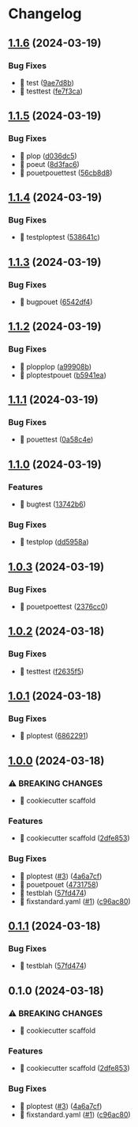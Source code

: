 # Changelog

## [1.1.6](https://github.com/Foxon-Consulting/fastapi_test/compare/fastapi_test-1.1.5...fastapi_test-1.1.6) (2024-03-19)


### Bug Fixes

* :bug: test ([9ae7d8b](https://github.com/Foxon-Consulting/fastapi_test/commit/9ae7d8b6dbaecd401fac6c600a42085795afd7be))
* :bug: testtest ([fe7f3ca](https://github.com/Foxon-Consulting/fastapi_test/commit/fe7f3ca8c8c9a6ae1d64fc9dd8daabc2976d8502))

## [1.1.5](https://github.com/Foxon-Consulting/fastapi_test/compare/fastapi_test-1.1.4...fastapi_test-1.1.5) (2024-03-19)


### Bug Fixes

* :bug: plop ([d036dc5](https://github.com/Foxon-Consulting/fastapi_test/commit/d036dc5671e072c7f77c0748de2f3c2afd7cca3d))
* :bug: poeut ([8d3fac6](https://github.com/Foxon-Consulting/fastapi_test/commit/8d3fac640bf7ad0ea451635e13f4f251261f5ac8))
* :bug: pouetpouettest ([56cb8d8](https://github.com/Foxon-Consulting/fastapi_test/commit/56cb8d82824cd3564a5592d3d05465c9b7aa4b39))

## [1.1.4](https://github.com/Foxon-Consulting/fastapi_test/compare/fastapi_test-1.1.3...fastapi_test-1.1.4) (2024-03-19)


### Bug Fixes

* :bug: testploptest ([538641c](https://github.com/Foxon-Consulting/fastapi_test/commit/538641cee7f312bbd686bc06fbb35ddad5bbc6c5))

## [1.1.3](https://github.com/Foxon-Consulting/fastapi_test/compare/fastapi_test-1.1.2...fastapi_test-1.1.3) (2024-03-19)


### Bug Fixes

* :bug: bugpouet ([6542df4](https://github.com/Foxon-Consulting/fastapi_test/commit/6542df40ad9bcdea8b3e1efd2e0c6f9040f65101))

## [1.1.2](https://github.com/Foxon-Consulting/fastapi_test/compare/fastapi_test-1.1.1...fastapi_test-1.1.2) (2024-03-19)


### Bug Fixes

* :bug: plopplop ([a99908b](https://github.com/Foxon-Consulting/fastapi_test/commit/a99908be6b15b24006f56c35cfa6a5750db3e253))
* :bug: ploptestpouet ([b5941ea](https://github.com/Foxon-Consulting/fastapi_test/commit/b5941eab39076033f0b18f6ff17b32b258e3feed))

## [1.1.1](https://github.com/Foxon-Consulting/fastapi_test/compare/fastapi_test-1.1.0...fastapi_test-1.1.1) (2024-03-19)


### Bug Fixes

* :bug: pouettest ([0a58c4e](https://github.com/Foxon-Consulting/fastapi_test/commit/0a58c4e35ee6d4a215d29eddcdd567be38671d9a))

## [1.1.0](https://github.com/Foxon-Consulting/fastapi_test/compare/fastapi_test-1.0.3...fastapi_test-1.1.0) (2024-03-19)


### Features

* :bug: bugtest ([13742b6](https://github.com/Foxon-Consulting/fastapi_test/commit/13742b65f95adb4bddd79dd4ea307c6b37f420ad))


### Bug Fixes

* :bug: testplop ([dd5958a](https://github.com/Foxon-Consulting/fastapi_test/commit/dd5958ad98609b25efc2f37ec9400f1912c1631e))

## [1.0.3](https://github.com/Foxon-Consulting/fastapi_test/compare/fastapi_test-1.0.2...fastapi_test-1.0.3) (2024-03-19)


### Bug Fixes

* :bug: pouetpoettest ([2376cc0](https://github.com/Foxon-Consulting/fastapi_test/commit/2376cc0a0659611d06e7b053db2202a38c4d3a27))

## [1.0.2](https://github.com/Foxon-Consulting/fastapi_test/compare/fastapi_test-1.0.1...fastapi_test-1.0.2) (2024-03-18)


### Bug Fixes

* :bug: testtest ([f2635f5](https://github.com/Foxon-Consulting/fastapi_test/commit/f2635f5ff12a5185ded2ea6f64c32c6c76ac7a0c))

## [1.0.1](https://github.com/Foxon-Consulting/fastapi_test/compare/fastapi_test-1.0.0...fastapi_test-1.0.1) (2024-03-18)


### Bug Fixes

* :bug: ploptest ([6862291](https://github.com/Foxon-Consulting/fastapi_test/commit/686229149068ab01d1ab7a19c1c663d507a6216e))

## [1.0.0](https://github.com/Foxon-Consulting/fastapi_test/compare/fastapi_test-v0.1.1...fastapi_test-1.0.0) (2024-03-18)


### ⚠ BREAKING CHANGES

* 🎉 cookiecutter scaffold

### Features

* 🎉 cookiecutter scaffold ([2dfe853](https://github.com/Foxon-Consulting/fastapi_test/commit/2dfe853a4d740696b9bb2bed31a7a3419f0aadf1))


### Bug Fixes

* :bug: ploptest ([#3](https://github.com/Foxon-Consulting/fastapi_test/issues/3)) ([4a6a7cf](https://github.com/Foxon-Consulting/fastapi_test/commit/4a6a7cf6e0fe5b0a7327383977be26e0d552d5a7))
* :bug: pouetpouet ([4731758](https://github.com/Foxon-Consulting/fastapi_test/commit/4731758f6f3730e2cc8db11dbe2da1dcd01181c0))
* :bug: testblah ([57fd474](https://github.com/Foxon-Consulting/fastapi_test/commit/57fd4743bf5685801564663acf0ea95f541164e6))
* :construction_worker: fixstandard.yaml ([#1](https://github.com/Foxon-Consulting/fastapi_test/issues/1)) ([c96ac80](https://github.com/Foxon-Consulting/fastapi_test/commit/c96ac802bd681f7d98a5afe2c8a68975dda76d02))

## [0.1.1](https://github.com/Foxon-Consulting/fastapi_test/compare/0.1.0...0.1.1) (2024-03-18)


### Bug Fixes

* :bug: testblah ([57fd474](https://github.com/Foxon-Consulting/fastapi_test/commit/57fd4743bf5685801564663acf0ea95f541164e6))

## 0.1.0 (2024-03-18)


### ⚠ BREAKING CHANGES

* 🎉 cookiecutter scaffold

### Features

* 🎉 cookiecutter scaffold ([2dfe853](https://github.com/Foxon-Consulting/fastapi_test/commit/2dfe853a4d740696b9bb2bed31a7a3419f0aadf1))


### Bug Fixes

* :bug: ploptest ([#3](https://github.com/Foxon-Consulting/fastapi_test/issues/3)) ([4a6a7cf](https://github.com/Foxon-Consulting/fastapi_test/commit/4a6a7cf6e0fe5b0a7327383977be26e0d552d5a7))
* :construction_worker: fixstandard.yaml ([#1](https://github.com/Foxon-Consulting/fastapi_test/issues/1)) ([c96ac80](https://github.com/Foxon-Consulting/fastapi_test/commit/c96ac802bd681f7d98a5afe2c8a68975dda76d02))
